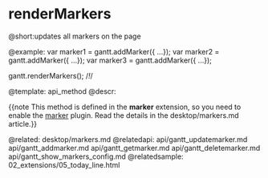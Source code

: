renderMarkers
=============

@short:updates all markers on the page

@example:
var marker1 = gantt.addMarker({ ...});
var marker2 = gantt.addMarker({ ...});
var marker3 = gantt.addMarker({ ...});

gantt.renderMarkers(); /*!*/

@template:	api_method
@descr:

{{note This method is defined in the **marker** extension, so you need to enable the [marker](desktop/extensions_list.md#verticalmarker) plugin. Read the details in the desktop/markers.md article.}}




@related:
	desktop/markers.md
@relatedapi:
	api/gantt_updatemarker.md
	api/gantt_addmarker.md
	api/gantt_getmarker.md
	api/gantt_deletemarker.md
    api/gantt_show_markers_config.md
@relatedsample:
	02_extensions/05_today_line.html
